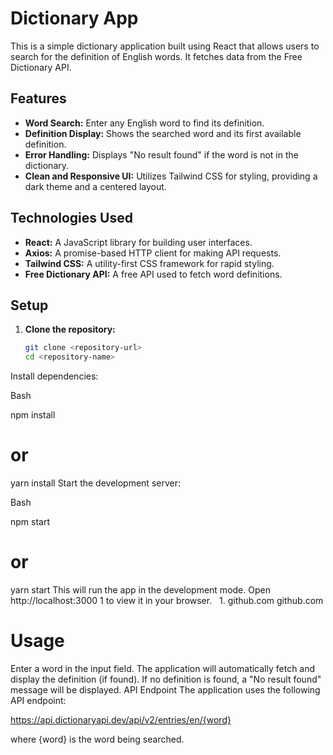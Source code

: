 # Dictionary App

This is a simple dictionary application built using React that allows users to search for the definition of English words. It fetches data from the Free Dictionary API.

## Features

- **Word Search:** Enter any English word to find its definition.
- **Definition Display:** Shows the searched word and its first available definition.
- **Error Handling:** Displays "No result found" if the word is not in the dictionary.
- **Clean and Responsive UI:** Utilizes Tailwind CSS for styling, providing a dark theme and a centered layout.

## Technologies Used

- **React:** A JavaScript library for building user interfaces.
- **Axios:** A promise-based HTTP client for making API requests.
- **Tailwind CSS:** A utility-first CSS framework for rapid styling.
- **Free Dictionary API:** A free API used to fetch word definitions.

## Setup

1. **Clone the repository:**
   ```bash
   git clone <repository-url>
   cd <repository-name>
Install dependencies:

Bash

npm install
# or
yarn install
Start the development server:

Bash

npm start
# or
yarn start
This will run the app in the development mode. Open http://localhost:3000 1  to view it in your browser.   
1.
github.com
github.com

# Usage
Enter a word in the input field.
The application will automatically fetch and display the definition (if found).
If no definition is found, a "No result found" message will be displayed.
API Endpoint
The application uses the following API endpoint:

https://api.dictionaryapi.dev/api/v2/entries/en/{word}

where {word} is the word being searched.
